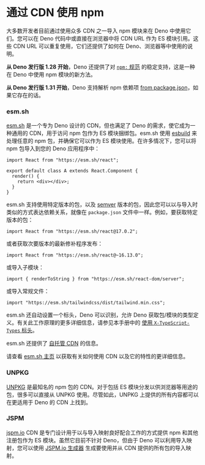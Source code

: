 # 通过 CDN 使用 npm

大多数开发者目前通过使用众多 CDN 之一导入 npm 模块来在 Deno 中使用它们。您可以在
Deno 代码中或直接在浏览器中将 CDN URL 作为 ES 模块引用。这些 CDN URL
可以重复使用，它们还提供了如何在 Deno、浏览器等中使用的说明。

**从 Deno 发行版 1.28 开始**，Deno 还提供了对 [`npm:` 规范](./npm_specifiers.md)
的稳定支持，这是一种在 Deno 中使用 npm 模块的新方法。

**从 Deno 发行版 1.31 开始**，Deno 支持解析 npm 依赖项
[from package.json](./package_json.md)，如果它存在的话。

### esm.sh

[esm.sh](https://esm.sh/) 是一个专为 Deno 设计的 CDN，但也满足了 Deno
的需求，使它成为一种通用的 CDN，用于访问 npm 包作为 ES 模块捆绑包。esm.sh 使用
[esbuild](https://esbuild.github.io/) 来处理任意的 npm 包，并确保它可以作为 ES
模块使用。在许多情况下，您可以将 npm 包导入到您的 Deno 应用程序中：

```tsx
import React from "https://esm.sh/react";

export default class A extends React.Component {
  render() {
    return <div></div>;
  }
}
```

esm.sh 支持使用特定版本的包，以及 [semver](https://semver.npmjs.com/)
版本的包，因此您可以以与导入时类似的方式表达依赖关系，就像在 `package.json`
文件中一样。例如，要获取特定版本的包：

```tsx
import React from "https://esm.sh/react@17.0.2";
```

或者获取次要版本的最新修补程序发布：

```tsx
import React from "https://esm.sh/react@~16.13.0";
```

或导入子模块：

```tsx
import { renderToString } from "https://esm.sh/react-dom/server";
```

或导入常规文件：

```tsx, ignore
import "https://esm.sh/tailwindcss/dist/tailwind.min.css";
```

esm.sh 还自动设置一个标头，Deno 可以识别，允许 Deno
获取包/模块的类型定义。有关此工作原理的更多详细信息，请参见本手册中的
[使用 `X-TypeScript-Types` 标头](../advanced/typescript/types.md)。

esm.sh 还提供了 [自托管 CDN](https://github.com/ije/esm.sh/blob/main/HOSTING.md)
的信息。

请查看 [esm.sh 主页](https://esm.sh/) 以获取有关如何使用 CDN
以及它的特性的更详细信息。

### UNPKG

[UNPKG](https://unpkg.com/) 是最知名的 npm 包的 CDN。对于包括 ES
模块分发以供浏览器等用途的包，很多可以直接从 UNPKG 使用。尽管如此，UNPKG
上提供的所有内容都可以在更适用于 Deno 的 CDN 上找到。

### JSPM

[jspm.io](https://jspm.io) CDN 是专门设计用于以与导入映射良好配合工作的方式提供
npm 和其他注册包作为 ES 模块。虽然它目前不针对 Deno，但由于 Deno
可以利用导入映射，您可以使用 [JSPM.io 生成器](https://generator.jspm.io/)
生成要使用并从 CDN 提供的所有包的导入映射。
